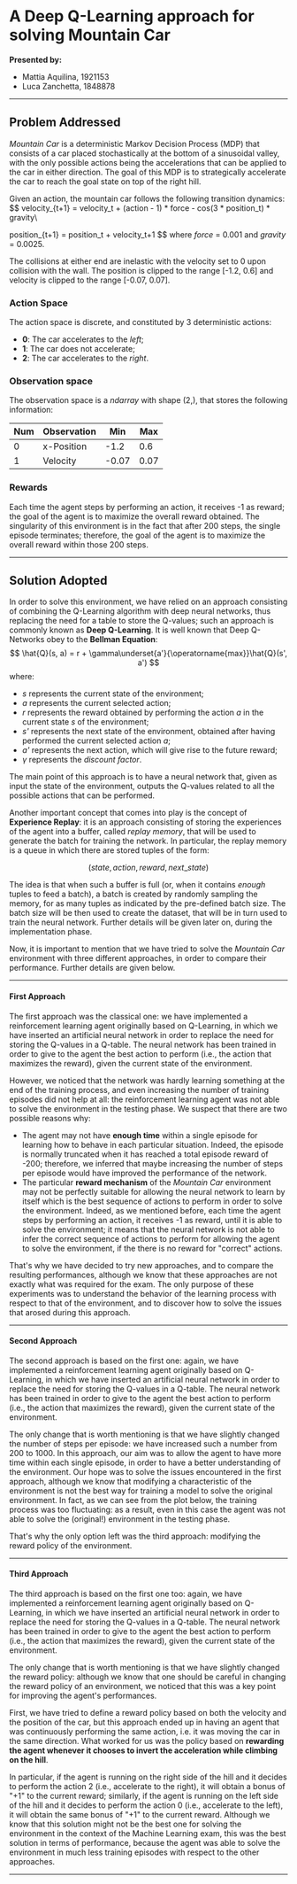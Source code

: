 # A Deep Q-Learning approach for solving Mountain Car
**Presented by:**
- Mattia Aquilina, 1921153
- Luca Zanchetta, 1848878

---

## Problem Addressed

*Mountain Car* is a deterministic Markov Decision Process (MDP) that consists of a car placed stochastically at the bottom of a sinusoidal valley, with the only possible actions being the accelerations that can be applied to the car in either direction. The goal of this MDP is to strategically accelerate the car to reach the goal state on top of the right hill.

Given an action, the mountain car follows the following transition dynamics:
$$
velocity_{t+1} = velocity_t + (action - 1) * force - cos(3 * position_t) * gravity\\

position_{t+1} = position_t + velocity_t+1
$$
where *force* = 0.001 and *gravity* = 0.0025.

The collisions at either end are inelastic with the velocity set to 0 upon collision with the wall. The position is clipped to the range [-1.2, 0.6] and velocity is clipped to the range [-0.07, 0.07].

### Action Space

The action space is discrete, and constituted by 3 deterministic actions:

- **0**: The car accelerates to the *left*;
- **1**: The car does not accelerate;
- **2**: The car accelerates to the *right*.

### Observation space

The observation space is a *ndarray* with shape (2,), that stores the following information:

|    Num      | Observation |     Min     |     Max     |
| ----------- | ----------- | ----------- | ----------- |
| 0           | x-Position  |     -1.2    |     0.6     | 
| 1           | Velocity    |    -0.07    |     0.07    |

### Rewards

Each time the agent steps by performing an action, it receives -1 as reward; the goal of the agent is to maximize the overall reward obtained. The singularity of this environment is in the fact that after 200 steps, the single episode terminates; therefore, the goal of the agent is to maximize the overall reward within those 200 steps. 

---

## Solution Adopted

In order to solve this environment, we have relied on an approach consisting of combining the Q-Learning algorithm with deep neural networks, thus replacing the need for a table to store the Q-values; such an approach is commonly known as **Deep Q-Learning**. It is well known that Deep Q-Networks obey to the **Bellman Equation**:
$$
    \hat{Q}(s, a) = r + \gamma\underset{a'}{\operatorname{max}}\hat{Q}(s', a')
$$
where:
- *s* represents the current state of the environment;
- *a* represents the current selected action;
- *r* represents the reward obtained by performing the action *a* in the current state *s* of the environment;
- *s'* represents the next state of the environment, obtained after having performed the current selected action *a*;
- *a'* represents the next action, which will give rise to the future reward;
- *$\gamma$* represents the *discount factor*.

The main point of this approach is to have a neural network that, given as input the state of the environment, outputs the Q-values related to all the possible actions that can be performed.

Another important concept that comes into play is the concept of **Experience Replay**: it is an approach consisting of storing the experiences of the agent into a buffer, called *replay memory*, that will be used to generate the batch for training the network. In particular, the replay memory is a queue in which there are stored tuples of the form:

$$ (state, action, reward, next\_state) $$

The idea is that when such a buffer is full (or, when it contains *enough* tuples to feed a batch), a batch is created by randomly sampling the memory, for as many tuples as indicated by the pre-defined batch size. The batch size will be then used to create the dataset, that will be in turn used to train the neural network. Further details will be given later on, during the implementation phase.

Now, it is important to mention that we have tried to solve the *Mountain Car* environment with three different approaches, in order to compare their performance. Further details are given below.

---

#### First Approach

The first approach was the classical one: we have implemented a reinforcement learning agent originally based on Q-Learning, in which we have inserted an artificial neural network in order to replace the need for storing the Q-values in a Q-table. The neural network has been trained in order to give to the agent the best action to perform (i.e., the action that maximizes the reward), given the current state of the environment. 

However, we noticed that the network was hardly learning something at the end of the training process, and even increasing the number of training episodes did not help at all: the reinforcement learning agent was not able to solve the environment in the testing phase. We suspect that there are two possible reasons why:
- The agent may not have **enough time** within a single episode for learning how to behave in each particular situation. Indeed, the episode is normally truncated when it has reached a total episode reward of -200; therefore, we inferred that maybe increasing the number of steps per episode would have improved the performance of the network.
- The particular **reward mechanism** of the *Mountain Car* environment may not be perfectly suitable for allowing the neural network to learn by itself which is the best sequence of actions to perform in order to solve the environment. Indeed, as we mentioned before, each time the agent steps by performing an action, it receives -1 as reward, until it is able to solve the environment; it means that the neural network is not able to infer the correct sequence of actions to perform for allowing the agent to solve the environment, if the there is no reward for "correct" actions. 

That's why we have decided to try new approaches, and to compare the resulting performances, although we know that these approaches are not exactly what was required for the exam. The only purpose of these experiments was to understand the behavior of the learning process with respect to that of the environment, and to discover how to solve the issues that arosed during this approach.

---

#### Second Approach

The second approach is based on the first one: again, we have implemented a reinforcement learning agent originally based on Q-Learning, in which we have inserted an artificial neural network in order to replace the need for storing the Q-values in a Q-table. The neural network has been trained in order to give to the agent the best action to perform (i.e., the action that maximizes the reward), given the current state of the environment. 

The only change that is worth mentioning is that we have slightly changed the number of steps per episode: we have increased such a number from 200 to 1000. In this approach, our aim was to allow the agent to have more time within each single episode, in order to have a better understanding of the environment. Our hope was to solve the issues encountered in the first approach, although we know that modifying a characteristic of the environment is not the best way for training a model to solve the original environment. In fact, as we can see from the plot below, the training process was too fluctuating: as a result, even in this case the agent was not able to solve the (original!) environment in the testing phase. 

That's why the only option left was the third approach: modifying the reward policy of the environment.

---

#### Third Approach

The third approach is based on the first one too: again, we have implemented a reinforcement learning agent originally based on Q-Learning, in which we have inserted an artificial neural network in order to replace the need for storing the Q-values in a Q-table. The neural network has been trained in order to give to the agent the best action to perform (i.e., the action that maximizes the reward), given the current state of the environment. 

The only change that is worth mentioning is that we have slightly changed the reward policy: although we know that one should be careful in changing the reward policy of an environment, we noticed that this was a key point for improving the agent's performances. 

First, we have tried to define a reward policy based on both the velocity and the position of the car, but this approach ended up in having an agent that was continuously performing the same action, i.e. it was moving the car in the same direction. What worked for us was the policy based on **rewarding the agent whenever it chooses to invert the acceleration while climbing on the hill**.

In particular, if the agent is running on the right side of the hill and it decides to perform the action 2 (i.e., accelerate to the right), it will obtain a bonus of "+1" to the current reward; similarly, if the agent is running on the left side of the hill and it decides to perform the action 0 (i.e., accelerate to the left), it will obtain the same bonus of "+1" to the current reward. Although we know that this solution might not be the best one for solving the environment in the context of the Machine Learning exam, this was the best solution in terms of performance, because the agent was able to solve the environment in much less training episodes with respect to the other approaches.

---
